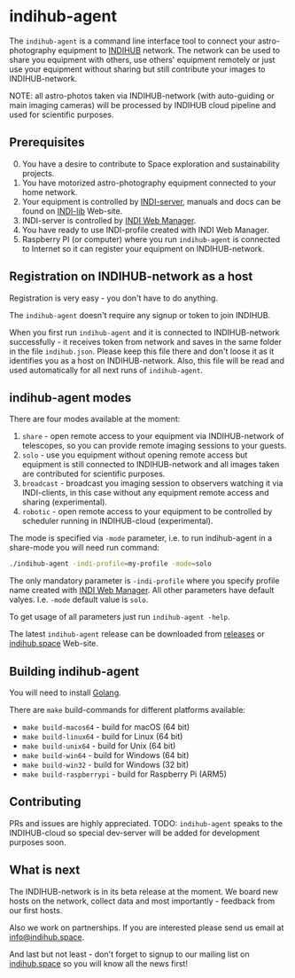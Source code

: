 # indihub-agent

The `indihub-agent` is a command line interface tool to connect your astro-photography equipment to [INDIHUB](https://indihub.space) network. The network can be used to share you equipment with others, use others' equipment remotely or just use your equipment without sharing but still contribute your images to INDIHUB-network.

NOTE: all astro-photos taken via INDIHUB-network (with auto-guiding or main imaging cameras) will be processed by INDIHUB cloud pipeline and used for scientific purposes.

## Prerequisites

0. You have a desire to contribute to Space exploration and sustainability projects.
1. You have motorized astro-photography equipment connected to your home network.
2. Your equipment is controlled by [INDI-server](https://github.com/indilib/indi), manuals and docs can be found on [INDI-lib](http://indilib.org) Web-site.
3. INDI-server is controlled by [INDI Web Manager](https://github.com/knro/indiwebmanager).
4. You have ready to use INDI-profile created with INDI Web Manager.
5. Raspberry PI (or computer) where you run `indihub-agent` is connected to Internet so it can register your equipment on INDIHUB-network.

## Registration on INDIHUB-network as a host

Registration is very easy - you don't have to do anything.

The `indihub-agent` doesn't require any signup or token to join INDIHUB.

When you first run `indihub-agent` and it is connected to INDIHUB-network successfully - it receives token from network and saves in the same folder in the file `indihub.json`. Please keep this file there and don't loose it as it identifies you as a host on INDIHUB-network. Also, this file will be read and used automatically for all next runs of `indihub-agent`. 

## indihub-agent modes

There are four modes available at the moment:

1. `share` - open remote access to your equipment via INDIHUB-network of telescopes, so you can provide remote imaging sessions to your guests.
2. `solo` - use you equipment without opening remote access but equipment is still connected to INDIHUB-network and all images taken are contributed for scientific purposes. 
3. `broadcast` - broadcast you imaging session to observers watching it via INDI-clients, in this case without any equipment remote access and sharing (experimental).
4. `robotic` - open remote access to your equipment to be controlled by scheduler running in INDIHUB-cloud (experimental).

The mode is specified via `-mode` parameter, i.e. to run indihub-agent in a share-mode you will need run command:

```bash
./indihub-agent -indi-profile=my-profile -mode=solo
```

The only mandatory parameter is `-indi-profile` where you specify profile name created with [INDI Web Manager](https://github.com/knro/indiwebmanager). All other parameters have default valyes. I.e. `-mode` default value is `solo`.

To get usage of all parameters just run `indihub-agent -help`.

The latest `indihub-agent` release can be downloaded from [releases](https://github.com/indihub-space/agent/releases) or [indihub.space](https://indihub.space) Web-site. 

## Building indihub-agent

You will need to install [Golang](https://golang.org/dl/).

There are `make` build-commands for different platforms available:

- `make build-macos64` - build for macOS (64 bit)
- `make build-linux64` - build for Linux (64 bit)
- `make build-unix64` - build for Unix (64 bit)
- `make build-win64` - build for Windows (64 bit)
- `make build-win32` - build for Windows (32 bit)
- `make build-raspberrypi` - build for Raspberry Pi (ARM5)

## Contributing

PRs and issues are highly appreciated. TODO: `indihub-agent` speaks to the INDIHUB-cloud so special dev-server will be added for development purposes soon.

## What is next

The INDIHUB-network is in its beta release at the moment. We board new hosts on the network, collect data and most importantly - feedback from our first hosts.

Also we work on partnerships. If you are interested please send us email at [info@indihub.space](mailto:info@indihub.space).

And last but not least - don't forget to signup to our mailing list on [indihub.space](https://indihub.space) so you will know all the news first!